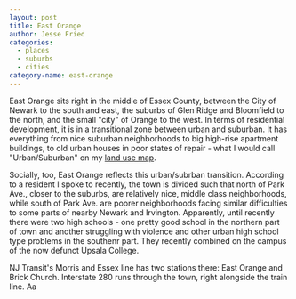 ```yaml
---
layout: post
title: East Orange
author: Jesse Fried
categories:
  - places
  - suburbs
  - cities
category-name: east-orange
---
```


East Orange sits right in the middle of Essex County, between the City of Newark to the south and east, the suburbs of Glen Ridge and Bloomfield to the north, and the small "city" of Orange to the west. In terms of residential development, it is in a transitional zone between urban and suburban. It has everything from nice suburban neighborhoods to big high-rise apartment buildings, to old urban houses in poor states of repair - what I would call "Urban/Suburban" on my <a href="{{ site.baseurl }}/land-use.html" >land use map</a>.

Socially, too, East Orange reflects this urban/subrban transition. According to a resident I spoke to recently, the town is divided such that north of Park Ave., closer to the suburbs, are relatively nice, middle class neighborhoods, while south of Park Ave. are poorer neighborhoods facing similar difficulties to some parts of nearby Newark and Irvington. Apparently, until recently there were two high schools - one pretty good school in the northern part of town and another struggling with violence and other urban high school type problems in the southenr part. They recently combined on the campus of the now defunct Upsala College.

NJ Transit's Morris and Essex line has two stations there: East Orange and Brick Church. Interstate 280 runs through the town, right alongside the train line. Aa